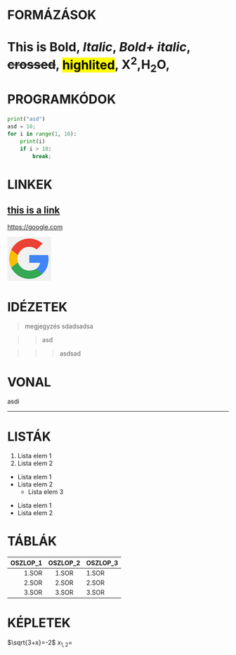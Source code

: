 # FORMÁZÁSOK


# This is **Bold**, *Italic*, _*Bold+ italic*_, ~~crossed~~, <mark>highlited</mark>, X<sup>2</sup>,H<sub>2</sub>O, 

# PROGRAMKÓDOK

```python
print("asd")
asd = 10;
for i in range(1, 10):
    print(i)
    if i > 10:
        break;
```

# LINKEK
## [this is a link](https://google.com)

<https://google.com>

![Google Logo](g_logo.png)

# IDÉZETEK

> megjegyzés
sdadsadsa

>>asd

>>>asdsad

# VONAL

asdi
***

# LISTÁK

1. Lista elem 1
2. Lista elem 2

* Lista elem 1
* Lista elem 2
    * Lista elem 3

- Lista elem 1
- Lista elem 2

# TÁBLÁK

| OSZLOP_1 | OSZLOP_2 | OSZLOP_3 |
| -: | :-:| :- |
|1.SOR | 1.SOR | 1.SOR |
|2.SOR | 2.SOR | 2.SOR |
|3.SOR | 3.SOR | 3.SOR |

# KÉPLETEK
$\sqrt{3+x}=-2$
$x_{1,2} =$